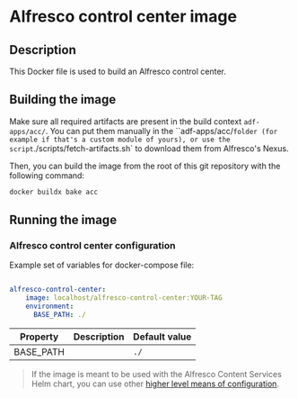 # Alfresco control center image

## Description

This Docker file is used to build an Alfresco control center.

## Building the image

Make sure all required artifacts are present in the build context `adf-apps/acc/`.
You can put them manually in the ``adf-apps/acc/` folder (for example if that's a
custom module of yours), or use the script `./scripts/fetch-artifacts.sh` to
download them from Alfresco's Nexus.

Then, you can build the image from the root of this git repository with the
following command:

```bash
docker buildx bake acc
```

## Running the image

### Alfresco control center configuration

Example set of variables for docker-compose file:

```yaml

alfresco-control-center:
    image: localhost/alfresco-control-center:YOUR-TAG
    environment:
      BASE_PATH: ./

```

| Property             | Description                                                                                 | Default value |
|----------------------|---------------------------------------------------------------------------------------------|---------------|
| BASE_PATH            |                                                                                             | `./`          |


> If the image is meant to be used with the Alfresco Content Services Helm
> chart, you can use other [higher level means of
> configuration](https://github.com/Alfresco/alfresco-helm-charts/blob/main/charts/alfresco-adf-app/README.md).
